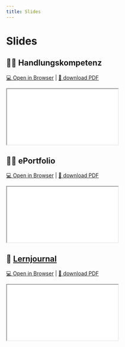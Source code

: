```yaml
---
title: Slides
---
```


# Slides

## :mechanic: Handlungskompetenz

[:computer: Open in Browser](pathname:///slides/handlungskompetenz) | [:floppy_disk: download PDF](pathname:///slides/handlungskompetenz.pdf)

<iframe src="/bbzbl-modul-431/slides/handlungskompetenz"></iframe>

## :artist: ePortfolio

[:computer: Open in Browser](pathname:///slides/eportfolio) | [:floppy_disk: download PDF](pathname:///slides/eportfolio.pdf)

<iframe src="/bbzbl-modul-431/slides/eportfolio"></iframe>

## :book: [Lernjournal](pathname:///slides/lernjournal)

[:computer: Open in Browser](pathname:///slides/lernjournal) | [:floppy_disk: download PDF](pathname:///slides/lernjournal.pdf)

<iframe src="/bbzbl-modul-431/slides/lernjournal"></iframe>
